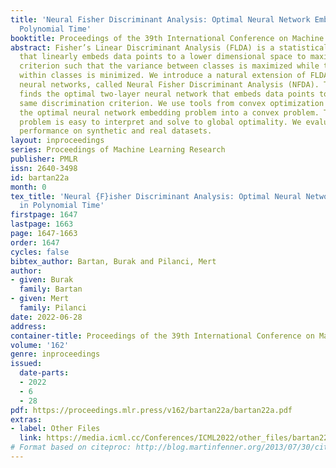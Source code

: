 ```yaml
---
title: 'Neural Fisher Discriminant Analysis: Optimal Neural Network Embeddings in
  Polynomial Time'
booktitle: Proceedings of the 39th International Conference on Machine Learning
abstract: Fisher’s Linear Discriminant Analysis (FLDA) is a statistical analysis method
  that linearly embeds data points to a lower dimensional space to maximize a discrimination
  criterion such that the variance between classes is maximized while the variance
  within classes is minimized. We introduce a natural extension of FLDA that employs
  neural networks, called Neural Fisher Discriminant Analysis (NFDA). This method
  finds the optimal two-layer neural network that embeds data points to optimize the
  same discrimination criterion. We use tools from convex optimization to transform
  the optimal neural network embedding problem into a convex problem. The resulting
  problem is easy to interpret and solve to global optimality. We evaluate the method’s
  performance on synthetic and real datasets.
layout: inproceedings
series: Proceedings of Machine Learning Research
publisher: PMLR
issn: 2640-3498
id: bartan22a
month: 0
tex_title: 'Neural {F}isher Discriminant Analysis: Optimal Neural Network Embeddings
  in Polynomial Time'
firstpage: 1647
lastpage: 1663
page: 1647-1663
order: 1647
cycles: false
bibtex_author: Bartan, Burak and Pilanci, Mert
author:
- given: Burak
  family: Bartan
- given: Mert
  family: Pilanci
date: 2022-06-28
address:
container-title: Proceedings of the 39th International Conference on Machine Learning
volume: '162'
genre: inproceedings
issued:
  date-parts:
  - 2022
  - 6
  - 28
pdf: https://proceedings.mlr.press/v162/bartan22a/bartan22a.pdf
extras:
- label: Other Files
  link: https://media.icml.cc/Conferences/ICML2022/other_files/bartan22a-supp.zip
# Format based on citeproc: http://blog.martinfenner.org/2013/07/30/citeproc-yaml-for-bibliographies/
---
```

